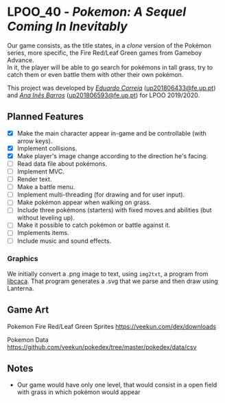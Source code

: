 # LPOO_40 - *Pokemon: A Sequel Coming In Inevitably*

Our game consists, as the title states, in a *clone* version of the Pokémon series, more specific, the Fire Red/Leaf Green games from Gameboy Advance.  
In it, the player will be able to go search for pokémons in tall grass, try to catch them or even battle them with other their own pokémon.

This project was developed by [*Eduardo Correia*](https://github.com/educorreia932) (up201806433@fe.up.pt) and [*Ana Inês Barros*](https://github.com/anaines14) (up201806593@fe.up.pt) for LPOO 2019/2020.

## Planned Features

- [x] Make the main character appear in-game and be controllable (with arrow keys). 
- [x] Implement collisions. 
- [x] Make player's image change according to the direction he's facing.
- [ ] Read data file about pokémons. 
- [ ] Implement MVC. 
- [ ] Render text. 
- [ ] Make a battle menu.
- [ ] Implement multi-threading (for drawing and for user input).
- [ ] Make pokémon appear when walking on grass.
- [ ] Include three pokémons (starters) with fixed moves and abilities (but without leveling up).
- [ ] Make it possible to catch pokémon or battle against it.
- [ ] Implements items.
- [ ] Include music and sound effects.

### Graphics

We initially convert a .png image to text, using `img2txt`, a program from [libcaca](http://caca.zoy.org/wiki/libcaca). That program generates a .svg that we parse and then draw using Lanterna.

## Game Art

Pokemon Fire Red/Leaf Green Sprites https://veekun.com/dex/downloads

Pokemon Data https://github.com/veekun/pokedex/tree/master/pokedex/data/csv

## Notes

- Our game would have only one level, that would consist in a open field with grass in which pokémon would appear
